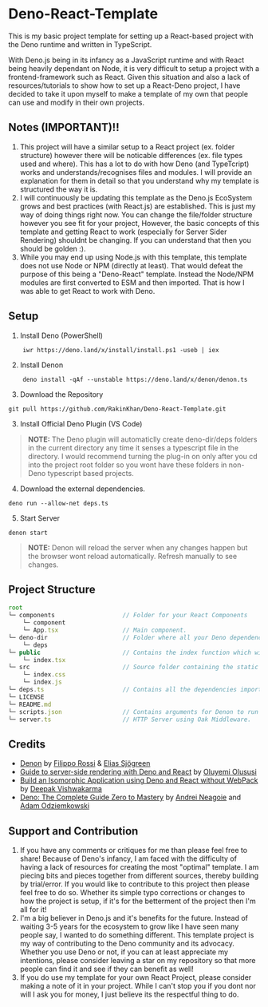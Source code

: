 # Deno-React-Template
This is my basic project template for setting up a React-based project with the Deno runtime and written in TypeScript. 

With Deno.js being in its infancy as a JavaScript runtime and with React being heavily dependant on Node, it is very difficult to setup a project with a frontend-framework such as React. Given this situation and also a lack of resources/tutorials to show how to set up a React-Deno project, I have decided to take it upon myself to make a template of my own that people can use and modify in their own projects. 

## Notes (IMPORTANT)!!
1. This project will have a similar setup to a React project (ex. folder structure) however there will be noticable differences (ex. file types used and where). This has a lot to do with how Deno (and TypeTcript) works and understands/recognises files and modules. I will provide an explanation for them in detail so that you understand why my template is structured the way it is.
2. I will continuously be updating this template as the Deno.js EcoSystem grows and best practices (with React.js) are established. This is just my way of doing things right now. You can change the file/folder structure however you see fit for your project, However, the basic concepts of this template and getting React to work (especially for Server Sider Rendering) shouldnt be changing. If you can understand that then you should be golden :).
3. While you may end up using Node.js with this template, this template does not use Node or NPM (directly at least). That would defeat the purpose of this being a "Deno-React" template. Instead the Node/NPM modules are first converted to ESM and then imported. That is how I was able to get React to work with Deno.

## Setup
1. Install Deno (PowerShell)
```
    iwr https://deno.land/x/install/install.ps1 -useb | iex
```
2. Install Denon
```
    deno install -qAf --unstable https://deno.land/x/denon/denon.ts
```
3. Download the Repository
```
git pull https://github.com/RakinKhan/Deno-React-Template.git
```
3. Install Official Deno Plugin (VS Code)
>**NOTE:** The Deno plugin will automaticlly create deno-dir/deps folders in the current directory any time it senses a typescript file in the directory. I would recommend turning the plug-in on only after you cd into the project root folder so you wont have these folders in non-Deno typescript based projects.
4. Download the external dependencies.
```
deno run --allow-net deps.ts
```
5. Start Server
```
denon start
```
>**NOTE:** Denon will reload the server when any changes happen but the browser wont reload automatically. Refresh manually to see changes.

## Project Structure
```ts
root
└─ components                   // Folder for your React Components
    └─ component
    └─ App.tsx                  // Main component. 
└─ deno-dir                     // Folder where all your Deno dependencies will be cached.
    └─ deps
└─ public                       // Contains the index function which will render the index.html plus styles page serverside.
    └─ index.tsx
└─ src                          // Source folder containing the static files.
    └─ index.css
    └─ index.js
└─ deps.ts                      // Contains all the dependencies imported via url and then exported to be used in the project.
└─ LICENSE
└─ README.md
└─ scripts.json                 // Contains arguments for Denon to run your Deno server.
└─ server.ts                    // HTTP Server using Oak Middleware.

```
## Credits
- [Denon](https://deno.land/x/denon@2.4.8) by [Filippo Rossi](https://github.com/notfilippo) & [Elias Sjögreen](https://github.com/eliassjogreen)
- [Guide to server-side rendering with Deno and React](https://www.sanity.io/guides/server-side-rendering-deno-react) by [Oluyemi Olususi](https://github.com/yemiwebby)
- [Build an Isomorphic Application using Deno and React without WebPack](https://decipher.dev/deno-by-example/advanced-react-ssr/) by [Deepak Vishwakarma](https://github.com/deepakshrma)
- [Deno: The Complete Guide Zero to Mastery](https://www.udemy.com/course/deno-the-complete-guide-zero-to-mastery/) by [Andrei Neagoie](https://zerotomastery.io/) and [Adam Odziemkowski](https://github.com/odziem)

## Support and Contribution
1. If you have any comments or critiques for me than please feel free to share! Because of Deno's infancy, I am faced with the difficulty of having a lack of resources for creating the most "optimal" template. I am piecing bits and pieces together from different sources, thereby building by trial/error. If you would like to contribute to this project then please feel free to do so. Whether its simple typo corrections or changes to how the project is setup, if it's for the betterment of the project then I'm all for it!
2. I'm a big believer in Deno.js and it's benefits for the future. Instead of waiting 3-5 years for the ecosystem to grow like I have seen many people say, I wanted to do something different. This template project is my way of contributing to the Deno community and its advocacy. Whether you use Deno or not, if you can at least appreciate my intentions, please consider leaving a star on my repository so that more people can find it and see if they can benefit as well!
3. If you do use my template for your own React Project, please consider making a note of it in your project. While I can't stop you if you dont nor will I ask you for money, I just believe its the respectful thing to do.

